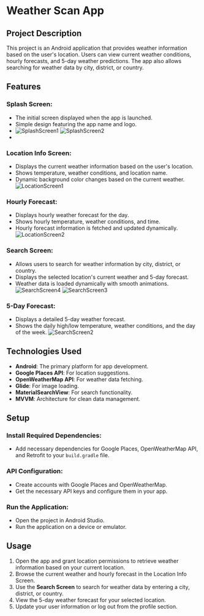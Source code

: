 # Weather Scan App

## Project Description
This project is an Android application that provides weather information based on the user's location. Users can view current weather conditions, hourly forecasts, and 5-day weather predictions. The app also allows searching for weather data by city, district, or country.

## Features

### Splash Screen:
- The initial screen displayed when the app is launched.
- Simple design featuring the app name and logo.
- ![SplashScreen1](https://github.com/user-attachments/assets/317d2d00-2c29-4cb3-b051-f227ed213246)
  ![SplashScreen2](https://github.com/user-attachments/assets/4e846f9b-d3a6-4b87-b233-8c01e46b7139)
-

### Location Info Screen:
- Displays the current weather information based on the user's location.
- Shows temperature, weather conditions, and location name.
- Dynamic background color changes based on the current weather.
![LocationScreen1](https://raw.githubusercontent.com/user-attachments/assets/dc966882-5ef3-4155-b1bb-14b7405d52f6)

### Hourly Forecast:
- Displays hourly weather forecast for the day.
- Shows hourly temperature, weather conditions, and time.
- Hourly forecast information is fetched and updated dynamically.
![LocationScreen2](https://raw.githubusercontent.com/user-attachments/assets/10c18e4a-1f8b-4ddf-81fa-4cbedb3078c8)

### Search Screen:
- Allows users to search for weather information by city, district, or country.
- Displays the selected location's current weather and 5-day forecast.
- Weather data is loaded dynamically with smooth animations.
![SearchScreen4](https://raw.githubusercontent.com/user-attachments/assets/e705509b-dfde-4606-9316-075148e7ac57)
![SearchScreen3](https://raw.githubusercontent.com/user-attachments/assets/872e3679-2524-426b-be7b-fd8e134c63fd)

### 5-Day Forecast:
- Displays a detailed 5-day weather forecast.
- Shows the daily high/low temperature, weather conditions, and the day of the week.
![SearchScreen2](https://raw.githubusercontent.com/user-attachments/assets/ccca729e-2b19-4106-92f0-efb47231aa04)

## Technologies Used
- **Android**: The primary platform for app development.
- **Google Places API**: For location suggestions.
- **OpenWeatherMap API**: For weather data fetching.
- **Glide**: For image loading.
- **MaterialSearchView**: For search functionality.
- **MVVM**: Architecture for clean data management.

## Setup

### Install Required Dependencies:
- Add necessary dependencies for Google Places, OpenWeatherMap API, and Retrofit to your `build.gradle` file.

### API Configuration:
- Create accounts with Google Places and OpenWeatherMap.
- Get the necessary API keys and configure them in your app.

### Run the Application:
- Open the project in Android Studio.
- Run the application on a device or emulator.

## Usage
1. Open the app and grant location permissions to retrieve weather information based on your current location.
2. Browse the current weather and hourly forecast in the Location Info Screen.
3. Use the **Search Screen** to search for weather data by entering a city, district, or country.
4. View the 5-day weather forecast for your selected location.
5. Update your user information or log out from the profile section.
